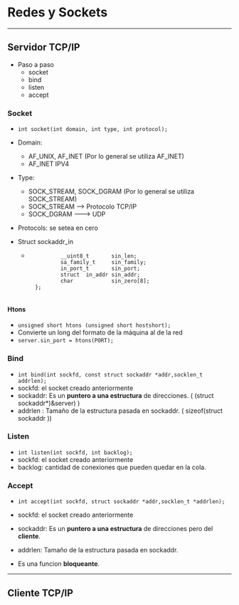 # Redes y Sockets 

***************

## Servidor TCP/IP

* Paso a paso
    * socket
    * bind
    * listen
    * accept

### Socket

* ``` int socket(int domain, int type, int protocol); ```
* Domain: 
    * AF_UNIX, AF_INET (Por lo general se utiliza AF_INET)
    * AF_INET IPV4
* Type: 
    * SOCK_STREAM, SOCK_DGRAM (Por lo general se utiliza SOCK_STREAM)
    * SOCK_STREAM --> Protocolo TCP/IP
    * SOCK_DGRAM ---> UDP
* Protocols: se setea en cero

* Struct sockaddr_in

    * ```   struct sockaddr_in {
	            __uint8_t       sin_len;
	            sa_family_t     sin_family;
	            in_port_t       sin_port;
	            struct  in_addr sin_addr;
	            char            sin_zero[8];
        };
    ```

#### Htons

* ```unsigned short htons (unsigned short hostshort); ```
* Convierte un long del formato de la máquina al de la red
* ```server.sin_port = htons(PORT);```

### Bind

* ```int bind(int sockfd, const struct sockaddr *addr,socklen_t addrlen);```
* sockfd: el socket creado anteriormente
* sockaddr: Es un **puntero a una estructura** de direcciones. ( (struct sockaddr*)&server) ) 
* addrlen : Tamaño de la estructura pasada en sockaddr. ( sizeof(struct sockaddr ))

### Listen

* ```int listen(int sockfd, int backlog);```
* sockfd: el socket creado anteriormente
* backlog: cantidad de conexiones que pueden quedar en la cola.

### Accept

* ```int accept(int sockfd, struct sockaddr *addr,socklen_t *addrlen);```
* sockfd: el socket creado anteriormente
* sockaddr: Es un **puntero a una estructura** de direcciones pero del **cliente**. 
* addrlen: Tamaño de la estructura pasada en sockaddr.

* Es una funcion **bloqueante**.

***********

## Cliente TCP/IP

